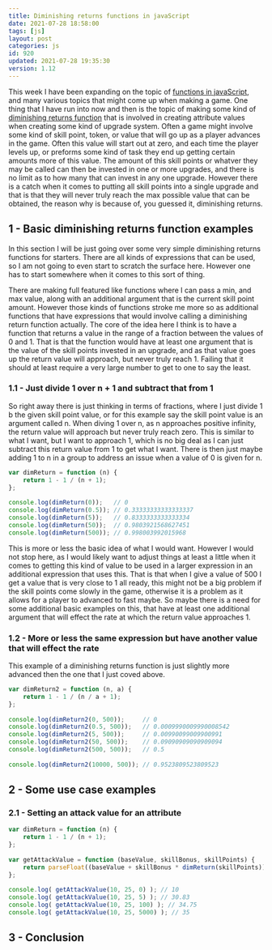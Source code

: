 ```yaml
---
title: Diminishing returns functions in javaScript
date: 2021-07-28 18:58:00
tags: [js]
layout: post
categories: js
id: 920
updated: 2021-07-28 19:35:30
version: 1.12
---
```


This week I have been expanding on the topic of [functions in javaScript](/2019/12/26/js-function/), and many various topics that might come up when making a game. One thing that I have run into now and then is the topic of making some kind of [diminishing returns function](https://stackoverflow.com/questions/2813621/how-do-you-create-a-formula-that-has-diminishing-returns) that is involved in creating attribute values when creating some kind of upgrade system. Often a game might involve some kind of skill point, token, or value that will go up as a player advances in the game. Often this value will start out at zero, and each time the player levels up, or preforms some kind of task they end up getting certain amounts more of this value. The amount of this skill points or whatver they may be called can then be invested in one or more upgrades, and there is no limit as to how many that can invest in any one upgrade. However there is a catch when it comes to putting all skill points into a single upgrade and that is that they will never truly reach the max possible value that can be obtained, the reason why is because of, you guessed it, diminishing returns.

<!-- more -->


## 1 - Basic diminishing returns function examples

In this section I will be just going over some very simple diminishing returns functions for starters. There are all kinds of expressions that can be used, so I am not going to even start to scratch the surface here. However one has to start somewhere when it comes to this sort of thing. 

There are making full featured like functions where I can pass a min, and max value, along with an additional argument that is the current skill point amount. However those kinds of functions stroke me more so as additional functions that have expressions that would involve calling a diminishing return function actually. The core of the idea here I think is to have a function that returns a value in the range of a fraction between the values of 0 and 1. That is that the function would have at least one argument that is the value of the skill points invested in an upgrade, and as that value goes up the return value will approach, but never truly reach 1. Failing that it should at least require a very large number to get to one to say the least.

### 1.1 - Just divide 1 over n + 1 and subtract that from 1

So right away there is just thinking in terms of fractions, where I just divide 1 b the given skill point value, or for this example say the skill point value is an argument called n. When diving 1 over n, as n approaches positive infinity, the return value will approach but never truly reach zero. This is similar to what I want, but I want to approach 1, which is no big deal as I can just subtract this return value from 1 to get what I want. There is then just maybe adding 1 to n in a group to address an issue when a value of 0 is given for n.

```js
var dimReturn = function (n) {
    return 1 - 1 / (n + 1);
};
 
console.log(dimReturn(0));   // 0
console.log(dimReturn(0.5)); // 0.33333333333333337
console.log(dimReturn(5));   // 0.8333333333333334
console.log(dimReturn(50));  // 0.9803921568627451
console.log(dimReturn(500)); // 0.998003992015968
```

This is more or less the basic idea of what I would want. However I would not stop here, as I would likely want to adjust things at least a little when it comes to getting this kind of value to be used in a larger expression in an additional expression that uses this. That is that when I give a value of 500 I get a value that is very close to 1 all ready, this might not be a big problem if the skill points come slowly in the game, otherwise it is a problem as it allows for a player to advanced to fast maybe. So maybe there is a need for some additional basic examples on this, that have at least one additional argument that will effect the rate at which the return value approaches 1.

### 1.2 - More or less the same expression but have another value that will effect the rate

This example of a diminishing returns function is just slightly more advanced then the one that I just coved above.

```js
var dimReturn2 = function (n, a) {
    return 1 - 1 / (n / a + 1);
};
 
console.log(dimReturn2(0, 500));     // 0
console.log(dimReturn2(0.5, 500));   // 0.0009990009990008542
console.log(dimReturn2(5, 500));     // 0.00990099009900991
console.log(dimReturn2(50, 500));    // 0.09090909090909094
console.log(dimReturn2(500, 500));   // 0.5
 
console.log(dimReturn2(10000, 500)); // 0.9523809523809523
```

## 2 - Some use case examples

### 2.1 - Setting an attack value for an attribute

```js
var dimReturn = function (n) {
    return 1 - 1 / (n + 1);
};
 
var getAttackValue = function (baseValue, skillBonus, skillPoints) {
    return parseFloat((baseValue + skillBonus * dimReturn(skillPoints)).toFixed(2));
};
 
console.log( getAttackValue(10, 25, 0) ); // 10
console.log( getAttackValue(10, 25, 5) ); // 30.83
console.log( getAttackValue(10, 25, 100) ); // 34.75
console.log( getAttackValue(10, 25, 5000) ); // 35
```

## 3 - Conclusion

